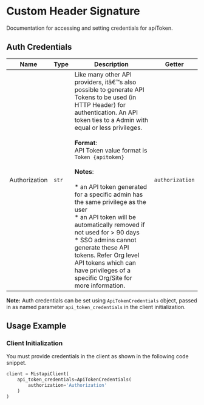 
# Custom Header Signature



Documentation for accessing and setting credentials for apiToken.

## Auth Credentials

| Name | Type | Description | Getter |
|  --- | --- | --- | --- |
| Authorization | `str` | Like many other API providers, itâ€™s also possible to generate API Tokens to be used (in HTTP Header) for authentication. An API token ties to a Admin with equal or less privileges.<br><br>**Format**:<br>API Token value format is `Token {apitoken}`<br><br>**Notes**:<br><br>* an API token generated for a specific admin has the same privilege as the user<br>* an API token will be automatically removed if not used for > 90 days<br>* SSO admins cannot generate these API tokens. Refer Org level API tokens which can have privileges of a specific Org/Site for more information. | `authorization` |



**Note:** Auth credentials can be set using `ApiTokenCredentials` object, passed in as named parameter `api_token_credentials` in the client initialization.

## Usage Example

### Client Initialization

You must provide credentials in the client as shown in the following code snippet.

```python
client = MistapiClient(
    api_token_credentials=ApiTokenCredentials(
        authorization='Authorization'
    )
)
```


